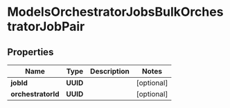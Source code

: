 

# ModelsOrchestratorJobsBulkOrchestratorJobPair


## Properties

| Name | Type | Description | Notes |
|------------ | ------------- | ------------- | -------------|
|**jobId** | **UUID** |  |  [optional] |
|**orchestratorId** | **UUID** |  |  [optional] |



